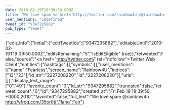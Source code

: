 ```yaml
---
date: 2010-02-19T18:39:50.000Z
title: "We love spam <a href='http://twitter.com/rainbow4u'>@rainbow4u</a>  http://yfrog.com/35or0tj″"
user_mentions: "undefined"
tweet_id: "9347295882"
pub_type: "tweet"
---
```

{"edit_info":{"initial":{"editTweetIds":["9347295882"],"editableUntil":"2010-02-19T19:09:50.000Z","editsRemaining":"5","isEditEligible":true}},"retweeted":false,"source":"<a href=\"http://twitter.com\" rel=\"nofollow\">Twitter Web Client</a>","entities":{"hashtags":[],"symbols":[],"user_mentions":[{"name":"Fearless","screen_name":"Rainbow4U","indices":["13","23"],"id_str":"2227208220","id":"2227208220"}],"urls":[]},"display_text_range":["0","49"],"favorite_count":"0","id_str":"9347295882","truncated":false,"retweet_count":"0","id":"9347295882","created_at":"Fri Feb 19 18:39:50 +0000 2010","favorited":false,"full_text":"We love spam @rainbow4u  http://yfrog.com/35or0tj","lang":"en"}
